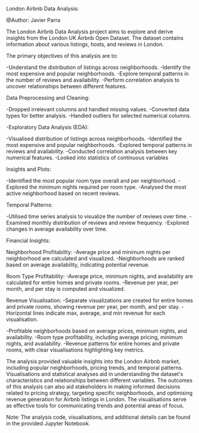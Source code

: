 London Airbnb Data Analysis:

@Author: Javier Parra

The London Airbnb Data Analysis project aims to explore and derive insights from the London UK Airbnb Open Dataset. The dataset contains information about various listings, hosts, and reviews in London.

The primary objectives of this analysis are to:

-Understand the distribution of listings across neighborhoods.
-Identify the most expensive and popular neighborhoods.
-Explore temporal patterns in the number of reviews and availability.
-Perform correlation analysis to uncover relationships between different features.

Data Preprocessing and Cleaning:

-Dropped irrelevant columns and handled missing values.
-Converted data types for better analysis.
-Handled outliers for selected numerical columns.

-Exploratory Data Analysis (EDA):

-Visualised distribution of listings across neighborhoods.
-Identified the most expensive and popular neighborhoods.
-Explored temporal patterns in reviews and availability.
-Conducted correlation analysis between key numerical features.
-Looked into statistics of continuous variables

Insights and Plots:

-Identified the most popular room type overall and per neighborhood.
-Explored the minimum nights required per room type.
-Analysed the most active neighborhood based on recent reviews.

Temporal Patterns:

-Utilised time series analysis to visualize the number of reviews over time.
-Examined monthly distribution of reviews and review frequency.
-Explored changes in average availability over time.

Financial Insights:

Neighborhood Profitability:
-Average price and minimum nights per neighborhood are calculated and visualized.
-Neighborhoods are ranked based on average availability, indicating potential revenue.

Room Type Profitability:
-Average price, minimum nights, and availability are calculated for entire homes and private rooms.
-Revenue per year, per month, and per stay is computed and visualized.

Revenue Visualisation:
-Separate visualizations are created for entire homes and private rooms, showing revenue per year, per month, and per stay.
-Horizontal lines indicate max, average, and min revenue for each visualisation.

-Profitable neighborhoods based on average prices, minimum nights, and availability.
-Room type profitability, including average pricing, minimum nights, and availability.
-Revenue patterns for entire homes and private rooms, with clear visualisations highlighting key metrics.


The analysis provided valuable insights into the London Airbnb market, including popular neighborhoods, pricing trends, and temporal patterns. 
Visualisations and statistical analyses aid in understanding the dataset's characteristics and relationships between different variables.
The outcomes of this analysis can also aid stakeholders in making informed decisions related to pricing strategy, 
targeting specific neighborhoods, and optimising revenue generation for Airbnb listings in London. 
The visualisations serve as effective tools for communicating trends and potential areas of focus.

Note: The analysis code, visualisations, and additional details can be found in the provided Jupyter Notebook.
